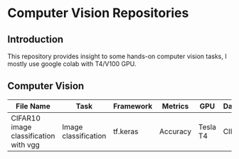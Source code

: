 # Computer Vision Repositories

## Introduction
This repository provides insight to some hands-on computer vision tasks, I mostly use google colab with T4/V100 GPU.



## Computer Vision
| File Name  |Task  | Framework    | Metrics       | GPU |  Dataset | Models | 
| ----- | ------------ | ------------- |---- | ---------- | ------- |------- |
| CIFAR10 image classification with vgg | Image classification | tf.keras | Accuracy | Tesla T4 | CIFA10 | vgg16

